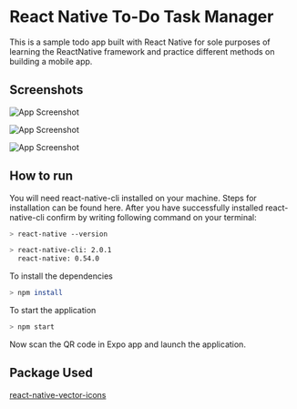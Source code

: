 
# React Native To-Do Task Manager 

This is a sample todo app built with React Native for sole purposes of learning the ReactNative framework and practice different methods on building a mobile app.


## Screenshots

![App Screenshot](![Image](https://github.com/user-attachments/assets/a17a1c74-7d60-4e19-9f63-311ddda53591))

![App Screenshot](https://drive.google.com/file/d/1LGos6xzAnqoxEqLDcJrxksq-jdyW4VCJ/view?usp=drive_link)

![App Screenshot](https://drive.google.com/file/d/1hxYZVrxGbIIC89ixozL-NFjytahVa1wT/view?usp=drive_link)
## How to run 

You will need react-native-cli installed on your machine. Steps for installation can be found here. After you have successfully installed react-native-cli confirm by writing following command on your terminal:

```bash
> react-native --version

> react-native-cli: 2.0.1
  react-native: 0.54.0
```
To install the dependencies
```bash
> npm install
```
To start the application
```bash
> npm start 
```

Now scan the QR code in Expo app and launch the application.
    
## Package Used

[react-native-vector-icons](https://github.com/oblador/react-native-vector-icons)

